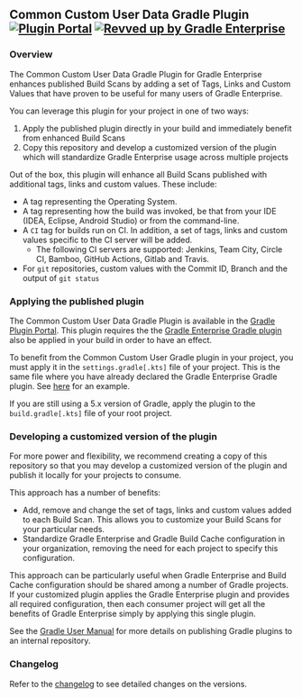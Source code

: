 ## Common Custom User Data Gradle Plugin [![Plugin Portal](https://img.shields.io/maven-metadata/v?metadataUrl=https://plugins.gradle.org/m2/com/gradle/common-custom-user-data-gradle-plugin/maven-metadata.xml&label=Plugin%20Portal)](https://plugins.gradle.org/plugin/com.gradle.common-custom-user-data-gradle-plugin) [![Revved up by Gradle Enterprise](https://img.shields.io/badge/Revved%20up%20by-Gradle%20Enterprise-06A0CE?logo=Gradle&labelColor=02303A)](https://ge.gradle.org/scans)

### Overview

The Common Custom User Data Gradle Plugin for Gradle Enterprise enhances published Build Scans 
by adding a set of Tags, Links and Custom Values that have proven to be useful for many users of Gradle Enterprise.

You can leverage this plugin for your project in one of two ways:
1. Apply the published plugin directly in your build and immediately benefit from enhanced Build Scans
2. Copy this repository and develop a customized version of the plugin which will standardize Gradle Enterprise usage across multiple projects

Out of the box, this plugin will enhance all Build Scans published with additional tags, links and custom values. These include:
- A tag representing the Operating System.
- A tag representing how the build was invoked, be that from your IDE (IDEA, Eclipse, Android Studio) or from the command-line.
- A `CI` tag for builds run on CI. In addition, a set of tags, links and custom values specific to the CI server will be added.
  - The following CI servers are supported: Jenkins, Team City, Circle CI, Bamboo, GitHub Actions, Gitlab and Travis.
- For `git` repositories, custom values with the Commit ID, Branch and the output of `git status`

### Applying the published plugin

The Common Custom User Data Gradle Plugin is available in the [Gradle Plugin Portal](https://plugins.gradle.org/plugin/com.gradle.common-custom-user-data-gradle-plugin). This plugin requires the the [Gradle Enterprise Gradle plugin](https://plugins.gradle.org/plugin/com.gradle.enterprise) also be applied in your build in order to have an effect.

To benefit from the Common Custom User Gradle plugin in your project, you must apply it in the `settings.gradle[.kts]` file of your project. This is the same file where you have already declared the Gradle Enterprise Gradle plugin. See [here](https://github.com/gradle/gradle-enterprise-build-config-samples/blob/master/common-custom-user-data-gradle-plugin/settings.gradle) for an example.

If you are still using a 5.x version of Gradle, apply the plugin to the `build.gradle[.kts]` file of your root project.

### Developing a customized version of the plugin

For more power and flexibility, we recommend creating a copy of this repository so that you may develop a customized version of the plugin and publish it locally for your projects to consume.

This approach has a number of benefits:
- Add, remove and change the set of tags, links and custom values added to each Build Scan. This allows you to customize your Build Scans for your particular needs.
- Standardize Gradle Enterprise and Gradle Build Cache configuration in your organization, removing the need for each project to specify this configuration.

This approach can be particularly useful when Gradle Enterprise and Build Cache configuration should be shared among a number of Gradle projects. If your customized plugin applies the Gradle Enterprise plugin and provides all required configuration, then each consumer project will get all the benefits of Gradle Enterprise simply by applying this single plugin.

See the [Gradle User Manual](https://docs.gradle.org/current/userguide/publishing_gradle_plugins.html#custom-plugin-repositories) for more details on publishing Gradle plugins to an internal repository.

### Changelog

Refer to the [changelog](https://github.com/gradle/gradle-enterprise-build-config-samples/blob/master/common-custom-user-data-gradle-plugin/CHANGELOG.md) to see detailed changes on the versions.
